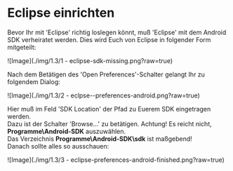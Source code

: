 ﻿# Eclipse einrichten

Bevor Ihr mit 'Eclipse' richtig loslegen könnt, muß 'Eclipse' mit dem Android SDK verheiratet werden. 
Dies wird Euch von Eclipse in folgender Form mitgeteilt:

![Image](./img/1.3/1 - eclipse-sdk-missing.png?raw=true)

Nach dem Betätigen des 'Open Preferences'-Schalter gelangt Ihr zu folgendem Dialog:

![Image](./img/1.3/2 - eclpse--preferences-android.png?raw=true)

Hier muß im Feld 'SDK Location' der Pfad zu Euerem SDK eingetragen werden.  
Dazu ist der Schalter 'Browse...' zu betätigen.
Achtung! Es reicht nicht, __Programme\Android-SDK__ auszuwählen.  
Das Verzeichnis __Programme\Android-SDK\sdk__ ist maßgebend!  
Danach sollte alles so ausschauen:

![Image](./img/1.3/3 - eclipse-preferences-android-finished.png?raw=true)

 

